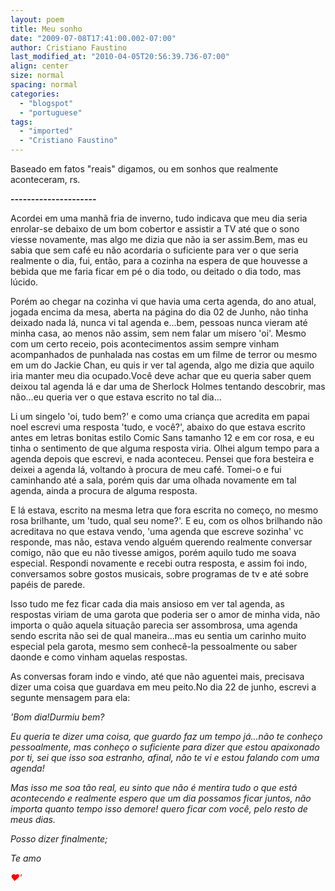```yaml
---
layout: poem
title: Meu sonho
date: "2009-07-08T17:41:00.002-07:00"
author: Cristiano Faustino
last_modified_at: "2010-04-05T20:56:39.736-07:00"
align: center
size: normal
spacing: normal
categories:
  - "blogspot"
  - "portuguese"
tags:
  - "imported"
  - "Cristiano Faustino"
---
```


Baseado em fatos "reais" digamos, ou em sonhos que realmente aconteceram, rs.

<span style="font-weight: bold;">---------------------

Acordei em uma manhã fria de inverno, tudo indicava que meu dia seria enrolar-se debaixo de um bom cobertor e assistir a TV até que o sono viesse novamente, mas algo me dizia que não ia ser assim.Bem, mas eu sabia que sem café eu não acordaria o suficiente para ver o que seria realmente o dia, fui, então, para a cozinha na espera de que houvesse a bebida que me faria ficar em pé o dia todo, ou deitado o dia todo, mas lúcido.

Porém ao chegar na cozinha vi que havia uma certa agenda, do ano atual, jogada encima da mesa, aberta na página do dia 02 de Junho, não tinha deixado nada lá, nunca vi tal agenda e...bem, pessoas nunca vieram até minha casa, ao menos não assim, sem nem falar um mísero 'oi'. Mesmo com um certo receio, pois acontecimentos assim sempre vinham acompanhados de punhalada nas costas em um filme de terror ou mesmo em um do Jackie Chan, eu quis ir ver tal agenda, algo me dizia que aquilo iria manter meu dia ocupado.Você deve achar que eu queria saber quem deixou tal agenda lá e dar uma de Sherlock Holmes tentando descobrir, mas não...eu queria ver o que estava escrito no tal dia...

Li um singelo 'oi, tudo bem?' e como uma criança que acredita em papai noel escrevi uma resposta 'tudo, e você?', abaixo do que estava escrito antes em letras bonitas estilo Comic Sans tamanho 12 e em cor rosa, e eu tinha o sentimento de que alguma resposta viria. Olhei algum tempo para a agenda depois que escrevi, e nada aconteceu. Pensei que fora besteira e deixei a agenda lá, voltando à procura de meu café. Tomei-o e fui caminhando até a sala, porém quis dar uma olhada novamente em tal agenda, ainda a procura de alguma resposta.

E lá estava, escrito na mesma letra que fora escrita no começo, no mesmo rosa brilhante, um 'tudo, qual seu nome?'. E eu, com os olhos brilhando não acreditava no que estava vendo, 'uma agenda que escreve sozinha' vc responde, mas não, estava vendo alguém querendo realmente conversar comigo, não que eu não tivesse amigos, porém aquilo tudo me soava especial. Respondi novamente e recebi outra resposta, e assim foi indo, conversamos sobre gostos musicais, sobre programas de tv e até sobre papéis de parede.

Isso tudo me fez ficar cada dia mais ansioso em ver tal agenda, as respostas viriam de uma garota que poderia ser o amor de minha vida, não importa o quão aquela situação parecia ser assombrosa, uma agenda sendo escrita não sei de qual maneira...mas eu sentia um carinho muito especial pela garota, mesmo sem conhecê-la pessoalmente ou saber daonde e como vinham aquelas respostas.

As conversas foram indo e vindo, até que não aguentei mais, precisava dizer uma coisa que guardava em meu peito.No dia 22 de junho, escrevi a segunte mensagem para ela:

<span style="font-style: italic;">'Bom dia!Durmiu bem?

<span style="font-style: italic;">Eu queria te dizer uma coisa, que guardo faz um tempo já...não te conheço pessoalmente, mas conheço o suficiente para dizer que estou apaixonado por ti, sei que isso soa estranho, afinal, não te vi e estou falando com uma agenda!

<span style="font-style: italic;">Mas isso me soa tão real, eu sinto que não é mentira tudo o que está acontecendo e realmente espero que um dia possamos ficar juntos, não importa quanto tempo isso demore! quero ficar com você, pelo resto de meus dias.

<span style="font-style: italic;">Posso dizer finalmente;

<span style="font-style: italic;">Te amo 

<span style="color: rgb(255, 0, 0); font-style: italic;font-size:100%;" >♥<span style="font-style: italic;">'